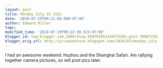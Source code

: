 ```yaml
---
layout: post
title: Monday July 19 1521
date: '2010-07-19T00:21:00.000-07:00'
author: Edward Miller
tags: 
modified_time: '2010-07-19T00:22:30.523-07:00'
blogger_id: tag:blogger.com,1999:blog-650763852144575282.post-7068723620855690055
blogger_orig_url: http://prcadventure.blogspot.com/2010/07/monday-july-19-1521.html
---
```


I had an awesome weekend: Huzhou and the Shanghai Safari. Am rallying together camera pictures, so will post pics later.
